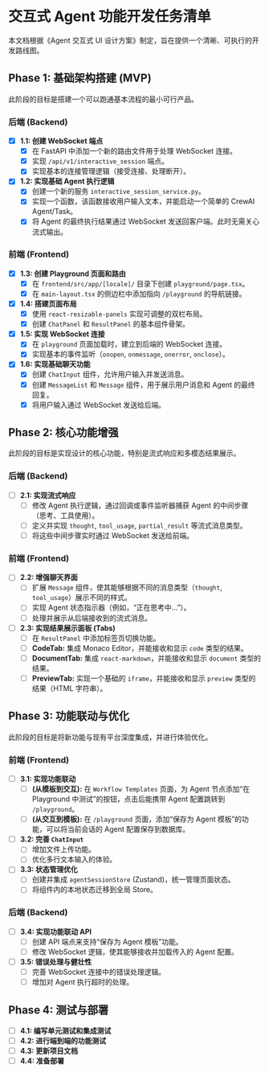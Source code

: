 # 交互式 Agent 功能开发任务清单

本文档根据《Agent 交互式 UI 设计方案》制定，旨在提供一个清晰、可执行的开发路线图。

## Phase 1: 基础架构搭建 (MVP)

此阶段的目标是搭建一个可以跑通基本流程的最小可行产品。

### 后端 (Backend)

-   [x] **1.1: 创建 WebSocket 端点**
    -   [x] 在 FastAPI 中添加一个新的路由文件用于处理 WebSocket 连接。
    -   [x] 实现 `/api/v1/interactive_session` 端点。
    -   [x] 实现基本的连接管理逻辑（接受连接、处理断开）。

-   [x] **1.2: 实现基础 Agent 执行逻辑**
    -   [x] 创建一个新的服务 `interactive_session_service.py`。
    -   [x] 实现一个函数，该函数接收用户输入文本，并能启动一个简单的 CrewAI Agent/Task。
    -   [x] 将 Agent 的最终执行结果通过 WebSocket 发送回客户端。此时无需关心流式输出。

### 前端 (Frontend)

-   [x] **1.3: 创建 Playground 页面和路由**
    -   [x] 在 `frontend/src/app/[locale]/` 目录下创建 `playground/page.tsx`。
    -   [x] 在 `main-layout.tsx` 的侧边栏中添加指向 `/playground` 的导航链接。

-   [x] **1.4: 搭建页面布局**
    -   [x] 使用 `react-resizable-panels` 实现可调整的双栏布局。
    -   [x] 创建 `ChatPanel` 和 `ResultPanel` 的基本组件骨架。

-   [x] **1.5: 实现 WebSocket 连接**
    -   [x] 在 `playground` 页面加载时，建立到后端的 WebSocket 连接。
    -   [x] 实现基本的事件监听（`onopen`, `onmessage`, `onerror`, `onclose`）。

-   [x] **1.6: 实现基础聊天功能**
    -   [x] 创建 `ChatInput` 组件，允许用户输入并发送消息。
    -   [x] 创建 `MessageList` 和 `Message` 组件，用于展示用户消息和 Agent 的最终回复。
    -   [x] 将用户输入通过 WebSocket 发送给后端。

## Phase 2: 核心功能增强

此阶段的目标是实现设计的核心功能，特别是流式响应和多模态结果展示。

### 后端 (Backend)

-   [ ] **2.1: 实现流式响应**
    -   [ ] 修改 Agent 执行逻辑，通过回调或事件监听器捕获 Agent 的中间步骤（思考、工具使用）。
    -   [ ] 定义并实现 `thought`, `tool_usage`, `partial_result` 等流式消息类型。
    -   [ ] 将这些中间步骤实时通过 WebSocket 发送给前端。

### 前端 (Frontend)

-   [ ] **2.2: 增强聊天界面**
    -   [ ] 扩展 `Message` 组件，使其能够根据不同的消息类型（`thought`, `tool_usage`）展示不同的样式。
    -   [ ] 实现 Agent 状态指示器（例如，“正在思考中...”）。
    -   [ ] 处理并展示从后端接收到的流式消息。

-   [ ] **2.3: 实现结果展示面板 (Tabs)**
    -   [ ] 在 `ResultPanel` 中添加标签页切换功能。
    -   [ ] **CodeTab:** 集成 Monaco Editor，并能接收和显示 `code` 类型的结果。
    -   [ ] **DocumentTab:** 集成 `react-markdown`，并能接收和显示 `document` 类型的结果。
    -   [ ] **PreviewTab:** 实现一个基础的 `iframe`，并能接收和显示 `preview` 类型的结果（HTML 字符串）。

## Phase 3: 功能联动与优化

此阶段的目标是将新功能与现有平台深度集成，并进行体验优化。

### 前端 (Frontend)

-   [ ] **3.1: 实现功能联动**
    -   [ ] **(从模板到交互):** 在 `Workflow Templates` 页面，为 Agent 节点添加“在 Playground 中测试”的按钮，点击后能携带 Agent 配置跳转到 `/playground`。
    -   [ ] **(从交互到模板):** 在 `/playground` 页面，添加“保存为 Agent 模板”的功能，可以将当前会话的 Agent 配置保存到数据库。

-   [ ] **3.2: 完善 `ChatInput`**
    -   [ ] 增加文件上传功能。
    -   [ ] 优化多行文本输入的体验。

-   [ ] **3.3: 状态管理优化**
    -   [ ] 创建并集成 `agentSessionStore` (Zustand)，统一管理页面状态。
    -   [ ] 将组件内的本地状态迁移到全局 Store。

### 后端 (Backend)

-   [ ] **3.4: 实现功能联动 API**
    -   [ ] 创建 API 端点来支持“保存为 Agent 模板”功能。
    -   [ ] 修改 WebSocket 逻辑，使其能够接收并加载传入的 Agent 配置。

-   [ ] **3.5: 错误处理与健壮性**
    -   [ ] 完善 WebSocket 连接中的错误处理逻辑。
    -   [ ] 增加对 Agent 执行超时的处理。

## Phase 4: 测试与部署

-   [ ] **4.1: 编写单元测试和集成测试**
-   [ ] **4.2: 进行端到端的功能测试**
-   [ ] **4.3: 更新项目文档**
-   [ ] **4.4: 准备部署**
